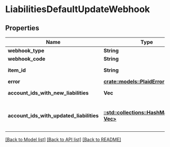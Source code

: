 # LiabilitiesDefaultUpdateWebhook

## Properties

Name | Type | Description | Notes
------------ | ------------- | ------------- | -------------
**webhook_type** | **String** | `LIABILITIES` | 
**webhook_code** | **String** | `DEFAULT_UPDATE` | 
**item_id** | **String** | The `item_id` of the Item associated with this webhook, warning, or error | 
**error** | [**crate::models::PlaidError**](PlaidError.md) |  | 
**account_ids_with_new_liabilities** | **Vec<String>** | An array of `account_id`'s for accounts that contain new liabilities.' | 
**account_ids_with_updated_liabilities** | [**::std::collections::HashMap<String, Vec<String>>**](array.md) | An object with keys of `account_id`'s that are mapped to their respective liabilities fields that changed.  Example: `{ \"XMBvvyMGQ1UoLbKByoMqH3nXMj84ALSdE5B58\": [\"past_amount_due\"] }`  | 

[[Back to Model list]](../README.md#documentation-for-models) [[Back to API list]](../README.md#documentation-for-api-endpoints) [[Back to README]](../README.md)


